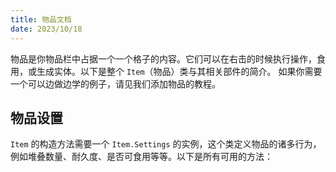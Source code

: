 ```yaml
---
title: 物品文档
date: 2023/10/18
---
```


物品是你物品栏中占据一个一个格子的内容。它们可以在右击的时候执行操作，食用，或生成实体。以下是整个 `Item`（物品）类与其相关部件的简介。
如果你需要一个可以边做边学的例子，请见我们添加物品的教程。

## 物品设置

`Item` 的构造方法需要一个 `Item.Settings` 的实例，这个类定义物品的诸多行为，例如堆叠数量、耐久度、是否可食用等等。以下是所有可用的方法：

